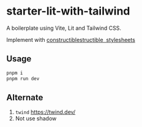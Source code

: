 # starter-lit-with-tailwind

A boilerplate using Vite, Lit and Tailwind CSS.

Implement with [constructiblestructible  stylesheets](https://github.com/WICG/construct-stylesheets/blob/gh-pages/explainer.md)

## Usage
```bash
pnpm i 
pnpm run dev
```

## Alternate
1. `twind` https://twind.dev/
2. Not use shadow
